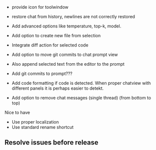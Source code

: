 - provide icon for toolwindow

- restore chat from history, newlines are not correctly restored
- Add advanced options like temperature, top-k, model.
- Add option to create new file from selection
- Integrate diff action for selected code
- Add option to move git commits to chat prompt view
- Also append selected text from the editor to the prompt
- Add git commits to prompt???

- Add code formatting if code is detected. When proper chatview with different panels it is perhaps easier to detekt.
- Add option to remove chat messages (single thread) (from bottom to top)

Nice to have
- Use proper localization
- Use standard rename shortcut

## Resolve issues before release

